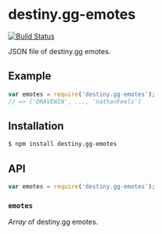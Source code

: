 # destiny.gg-emotes

[![Build Status][travis-svg]][travis]

JSON file of destiny.gg emotes.

## Example

``` javascript
var emotes = require('destiny.gg-emotes');
// => ['DRAVEWIN', ..., 'nathanFeels']
```

## Installation

``` bash
$ npm install destiny.gg-emotes
```

## API

``` javascript
var emotes = require('destiny.gg-emotes');
```

### `emotes`

_Array_ of destiny.gg emotes.


   [travis]: https://travis-ci.org/KenanY/destiny.gg-emotes
   [travis-svg]: https://img.shields.io/travis/KenanY/destiny.gg-emotes.svg
